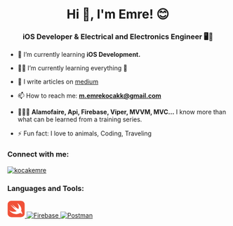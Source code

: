 <h1 align="center"> Hi 👋, I'm Emre! 😊 </h1>
<h3 align="center">iOS Developer & Electrical and Electronics Engineer 🖥📲</h3>

- 🔭 I’m currently learning **iOS Development.**

- 🕵️‍♂️ I’m currently learning everything 🔎

- 📝 I write articles on [medium]

- 📫 How to reach me:  **m.emrekocakk@gmail.com**

- 👨🏻‍💻 **Alamofaire, Api, Firebase, Viper, MVVM, MVC...** I know more than what can be learned from a training series.

- ⚡️ Fun fact: I love to animals, Coding, Traveling

<h3 align="left">Connect with me:</h3>
<p align="left">
<a href="https://www.linkedin.com/in/kocakemre/" target="blank"><img align="center" src="https://raw.githubusercontent.com/rahuldkjain/github-profile-readme-generator/master/src/images/icons/Social/linked-in-alt.svg" alt="kocakemre" height="30" width="40" /></a>
 

<h3 align="left">Languages and Tools:</h3>
            
<p align="left">
            </a> <a href="https://developer.apple.com/swift/" target="_blank"> <img src="https://raw.githubusercontent.com/devicons/devicon/master/icons/swift/swift-original.svg" alt="Swift" width="40" height="40"/> </a>
            </a> <a href="https://firebase.google.com/" target="_blank"> <img src="https://www.vectorlogo.zone/logos/firebase/firebase-icon.svg" alt="Firebase" width="40" height="40"/>
            </a> <a href="https://postman.com" target="_blank"> <img src="https://www.vectorlogo.zone/logos/getpostman/getpostman-icon.svg" alt="Postman" width="40" height="40"/>
             </p>

[linkedin]: https://www.linkedin.com/in/kocakemre/
[medium]: https://medium.com/@kocakemre

